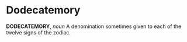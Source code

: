 # Dodecatemory

**DODECATEMORY**, _noun_ A denomination sometimes given to each of the twelve signs of the zodiac.